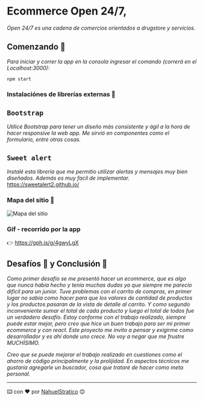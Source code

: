 # Ecommerce Open 24/7, 

_Open 24/7 es una cadena de comercios orientados a drugstore y servicios._

## Comenzando 🚀 

_Para iniciar y correr la app en la consola ingresar el comando (correrá en el Localhost:3000):_

```
npm start
```
### Instalaciónes de librerías externas 🔧

## `Bootstrap`

_Utilicé Bootstrap para tener un diseño más consistente y ágil a la hora de hacer responsive la web app. 
Me sirvió en componentes como el formulario, entre otras cosas._

## `Sweet alert`
_Instalé esta librería que me permitio utilizar alertas y mensajes muy bien diseñados. 
Además es muy facil de implementar._ https://sweetalert2.github.io/ 

### Mapa del sitio 📌

![Mapa del sitio](https://user-images.githubusercontent.com/49825382/105654583-116a7d00-5e9d-11eb-9a3c-07aabf5cd1c5.png)

### Gif - recorrido por la app

👉 https://gph.is/g/4gwyLgX


## Desafíos 🧠 y Conclusión 💪

_Como primer desafío se me presentó hacer un ecommerce, que es algo que nunca había hecho y tenia muchas dudas ya que siempre me parecio difícil
para un junior.
Tuve problemas con el carrito de compras, en primer lugar no sabía como hacer para que los valores de cantidad de productos y los productos pasaran de la vista de detalle
al carrito. Y como segundo inconveniente sumar el total de cada producto y luego el total de todos fue un verdadero desafío.
Estoy conforme con el trabajo realizado, siempre puede estar mejor, pero creo que hice un buen trabajo para ser mi primer ecommerce y con react.
Este proyecto me invito a pensar y exigirme como desarrollador y es ahí donde uno crece. 
No voy a negar que me frustre MUCHÍSIMO._ 

_Creo que se puede mejorar el trabajo realizado en cuestiones como el ahorro de código principalmente y la prolijidad.
En aspectos técnicos me gustaría agregarle un buscador, cosa que trataré de hacer como meta personal._

---
⌨️ con ❤️ por [NahuelStratico](https://nahuelstratico.github.io/portfolioReact/) 😊
